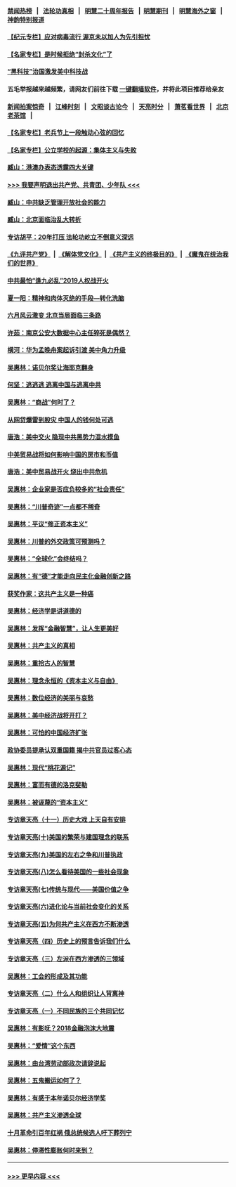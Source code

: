#### [禁闻热榜](热点新闻.md?=0)  &nbsp;&nbsp;|&nbsp;&nbsp; [法轮功真相](https://github.com/gfw-breaker/truth/blob/master/README.md?=0) &nbsp;&nbsp;|&nbsp;&nbsp; [明慧二十周年报告](https://github.com/gfw-breaker/mh-reports/blob/master/README.md?=0) &nbsp;&nbsp;|&nbsp;&nbsp;[明慧期刊](https://github.com/gfw-breaker/mh-qikan) &nbsp;&nbsp;|&nbsp;&nbsp; [明慧海外之窗](https://github.com/gfw-breaker/mh-news/blob/master/README.md?=0) &nbsp;&nbsp;|&nbsp;&nbsp; [神韵特别报道](https://github.com/gfw-breaker/mh-news/blob/master/shenyun.md?=0)
#### [【纪元专栏】应对病毒流行 渥京未以加人为先引担忧](../pages/nsc423/n11875714.md?t=03010331) 
#### [【名家专栏】是时候拒绝“封杀文化”了](../pages/nsc423/n11814093.md?t=03010331) 
#### [“黑科技”治国激发美中科技战](../pages/nsc423/n11638056.md?t=03010331) 
#### 五毛举报越来越频繁，请网友们前往下载 [一键翻墙软件](https://github.com/gfw-breaker/ssr-accounts)，并将此项目推荐给亲友
#### [新闻拍案惊奇](https://github.com/gfw-breaker/banned-news/blob/master/pages/link4.md) &nbsp;&nbsp;|&nbsp;&nbsp; [江峰时刻](https://github.com/gfw-breaker/banned-news/blob/master/pages/link4.md) &nbsp;&nbsp;|&nbsp;&nbsp; [文昭谈古论今](https://github.com/gfw-breaker/banned-news/blob/master/pages/link4.md) &nbsp;&nbsp;|&nbsp;&nbsp; [天亮时分](https://github.com/gfw-breaker/banned-news/blob/master/pages/link4.md) &nbsp;&nbsp;|&nbsp;&nbsp; [萧茗看世界](https://github.com/gfw-breaker/banned-news/blob/master/pages/link4.md) &nbsp;&nbsp;|&nbsp;&nbsp; [北京老茶馆](https://github.com/gfw-breaker/banned-news/blob/master/pages/link4.md) &nbsp;&nbsp;|&nbsp;&nbsp; 
#### [【名家专栏】老兵节上一段触动心弦的回忆](../pages/nsc423/n11646016.md?t=03010331) 
#### [【名家专栏】公立学校的起源：集体主义与失败](../pages/nsc423/n11601833.md?t=03010331) 
#### [臧山：港澳办表态透露四大关键](../pages/nsc423/n11421628.md?t=03010331) 
#### [>>> 我要声明退出共产党、共青团、少年队 <<<](https://github.com/begood0513/goodnews/blob/master/quit/letter.md) 
#### [臧山：中共缺乏管理开放社会的能力](../pages/nsc423/n11407457.md?t=03010331) 
#### [臧山：北京面临治乱大转折](../pages/nsc423/n11406895.md?t=03010331) 
#### [专访胡平：20年打压 法轮功屹立不倒意义深远](../pages/nsc423/n11398800.md?t=03010331) 
#### [《九评共产党》](https://github.com/begood0513/9ping.md/blob/master/README.md) &nbsp;|&nbsp; [《解体党文化》](../../../../jtdwh.md/blob/master/README.md)  &nbsp;|&nbsp; [《共产主义的终极目的》](../../../../gczydzjmd.md/blob/master/README.md) &nbsp;|&nbsp; [《魔鬼在统治我们的世界》](../../../../mgztzwmdsj.md/blob/master/README.md) 
#### [中共最怕“逢九必乱”2019人权战开火](../pages/nsc423/n11385248.md?t=03010331) 
#### [夏一阳：精神和肉体灭绝的手段—转化洗脑](../pages/nsc423/n11368250.md?t=03010331) 
#### [六月风云激变 北京当局面临三条路](../pages/nsc423/n11313668.md?t=03010331) 
#### [许茹：南京公安大数据中心主任猝死是偶然？](../pages/nsc423/n11064744.md?t=03010331) 
#### [横河：华为孟晚舟案起诉引渡 美中角力升级](../pages/nsc423/n11027230.md?t=03010331) 
#### [吴惠林：诺贝尔奖让海耶克翻身](../pages/nsc423/n10890049.md?t=03010331) 
#### [何坚：逃逃逃 逃离中国与逃离中共](../pages/nsc423/n10592891.md?t=03010331) 
#### [吴惠林：“商战”何时了？](../pages/nsc423/n10573558.md?t=03010331) 
#### [从网贷爆雷到股灾 中国人的钱何处可逃](../pages/nsc423/n10572800.md?t=03010331) 
#### [唐浩：美中交火 隐现中共黑势力混水摸鱼](../pages/nsc423/n10544040.md?t=03010331) 
#### [中美贸易战将如何影响中国的房市和币值](../pages/nsc423/n10543697.md?t=03010331) 
#### [唐浩：美中贸易战开火 烧出中共危机](../pages/nsc423/n10540126.md?t=03010331) 
#### [吴惠林：企业家是否应负较多的“社会责任”](../pages/nsc423/n10535022.md?t=03010331) 
#### [吴惠林：“川普奇迹”一点都不稀奇](../pages/nsc423/n10512808.md?t=03010331) 
#### [吴惠林：平议“修正资本主义”](../pages/nsc423/n10495724.md?t=03010331) 
#### [吴惠林：川普的外交政策可预测吗？](../pages/nsc423/n10462387.md?t=03010331) 
#### [吴惠林：“全球化”会终结吗？](../pages/nsc423/n10452838.md?t=03010331) 
#### [吴惠林：有“德”才能走向民主化金融创新之路](../pages/nsc423/n10432292.md?t=03010331) 
#### [获奖作家：这共产主义是一种癌](../pages/nsc423/n10431541.md?t=03010331) 
#### [吴惠林：经济学是讲道德的](../pages/nsc423/n10398014.md?t=03010331) 
#### [吴惠林：发挥“金融智慧”，让人生更美好](../pages/nsc423/n10375019.md?t=03010331) 
#### [吴惠林：共产主义的真相](../pages/nsc423/n10351394.md?t=03010331) 
#### [吴惠林：重拾古人的智慧](../pages/nsc423/n10337691.md?t=03010331) 
#### [吴惠林：理念永恒的《资本主义与自由》](../pages/nsc423/n10316274.md?t=03010331) 
#### [吴惠林：数位经济的美丽与哀愁](../pages/nsc423/n10292946.md?t=03010331) 
#### [吴惠林：美中经济战将开打？](../pages/nsc423/n10258825.md?t=03010331) 
#### [吴惠林：可怕的中国经济扩张](../pages/nsc423/n10219147.md?t=03010331) 
#### [政协委员提承认双重国籍 揭中共官员过客心态](../pages/nsc423/n10208809.md?t=03010331) 
#### [吴惠林：现代“桃花源记”](../pages/nsc423/n10185234.md?t=03010331) 
#### [吴惠林：富而有德的洛克斐勒](../pages/nsc423/n10142264.md?t=03010331) 
#### [吴惠林：被诬蔑的“资本主义”](../pages/nsc423/n10124816.md?t=03010331) 
#### [专访章天亮（十一）历史大戏 上天自有安排](../pages/nsc423/n10094905.md?t=03010331) 
#### [专访章天亮(十)美国的繁荣与建国理念的联系](../pages/nsc423/n10094899.md?t=03010331) 
#### [专访章天亮(九)美国的左右之争和川普执政](../pages/nsc423/n10094889.md?t=03010331) 
#### [专访章天亮(八)怎么看待美国的一些社会现象](../pages/nsc423/n10094857.md?t=03010331) 
#### [专访章天亮(七)传统与现代——美国价值之争](../pages/nsc423/n10093140.md?t=03010331) 
#### [专访章天亮(六)进化论与当前社会变化的关系](../pages/nsc423/n10092036.md?t=03010331) 
#### [专访章天亮(五)为何共产主义在西方不断渗透](../pages/nsc423/n10083620.md?t=03010331) 
#### [专访章天亮（四）历史上的预言告诉我们什么](../pages/nsc423/n10083606.md?t=03010331) 
#### [专访章天亮（三）左派在西方渗透的三领域](../pages/nsc423/n10081115.md?t=03010331) 
#### [吴惠林：工会的形成及其功能](../pages/nsc423/n10080633.md?t=03010331) 
#### [专访章天亮（二）什么人和组织让人背离神](../pages/nsc423/n10076637.md?t=03010331) 
#### [专访章天亮（一）不同民族的三个共同记忆](../pages/nsc423/n10074188.md?t=03010331) 
#### [吴惠林：有影呒？2018金融泡沫大地震](../pages/nsc423/n10040534.md?t=03010331) 
#### [吴惠林：“爱情”这个东西](../pages/nsc423/n10019423.md?t=03010331) 
#### [吴惠林：由台湾劳动部政次请辞说起](../pages/nsc423/n9979679.md?t=03010331) 
#### [吴惠林：五鬼搬运如何了？](../pages/nsc423/n9925338.md?t=03010331) 
#### [吴惠林：有感于本年诺贝尔经济学奖](../pages/nsc423/n9871883.md?t=03010331) 
#### [吴惠林：共产主义渗透全球](../pages/nsc423/n9812748.md?t=03010331) 
#### [十月革命引百年红祸 俄总统候选人吁下葬列宁](../pages/nsc423/n9810182.md?t=03010331) 
#### [吴惠林：停滞性膨胀何时来到？](../pages/nsc423/n9764136.md?t=03010331) 

----
#### [ >>> 更早内容 <<< ](../indexes/nsc423-earlier.md)
